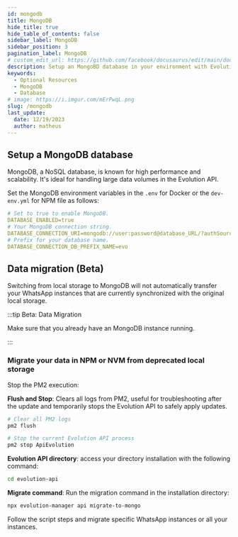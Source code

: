 ```yaml
---
id: mongodb
title: MongoDB
hide_title: true
hide_table_of_contents: false
sidebar_label: MongoDB
sidebar_position: 3
pagination_label: MongoDB
# custom_edit_url: https://github.com/facebook/docusaurus/edit/main/docs/api-doc-markdown.md
description: Setup an MongoBD database in your environment with Evolution API.
keywords:
  - Optional Resources
  - MongoDB
  - Database
# image: https://i.imgur.com/mErPwqL.png
slug: /mongodb
last_update:
  date: 12/19/2023
  author: matheus
---
```


## Setup a MongoDB database

MongoDB, a NoSQL database, is known for high performance and scalability. It's ideal for handling large data volumes in the Evolution API.

Set the MongoDB environment variables in the `.env` for Docker or the `dev-env.yml` for NPM file as follows:

```yaml title=".env" showLineNumbers
# Set to true to enable MongoDB.
DATABASE_ENABLED=true
# Your MongoDB connection string.
DATABASE_CONNECTION_URI=mongodb://user:password@database_URL/?authSource=admin&readPreference=primary&ssl=false&directConnection=true
# Prefix for your database name.
DATABASE_CONNECTION_DB_PREFIX_NAME=evo
```

## Data migration (Beta)

Switching from local storage to MongoDB will not automatically transfer your WhatsApp instances that are currently synchronized with the original local storage.

:::tip Beta: Data Migration

Make sure that you already have an MongoDB instance running.

:::

### Migrate your data in NPM or NVM from deprecated local storage

Stop the PM2 execution:

**Flush and Stop**: Clears all logs from PM2, useful for troubleshooting after the update and temporarily stops the Evolution API to safely apply updates.

```bash title="CLI"
# Clear all PM2 logs
pm2 flush

# Stop the current Evolution API process
pm2 stop ApiEvolution
```

**Evolution API directory**: access your directory installation with the following command:

```bash
cd evolution-api
```

**Migrate command**: Run the migration command in the installation directory:

```bash title="/evolution-api/"
npx evolution-manager api migrate-to-mongo
```

Follow the script steps and migrate specific WhatsApp instances or all your instances.
